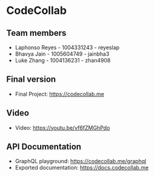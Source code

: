# CodeCollab

## Team members

-   Laphonso Reyes - 1004331243 - reyeslap
-   Bhavya Jain - 1005604749 - jainbha3
-   Luke Zhang - 1004136231 - zhan4908

## Final version

-   Final Project: https://codecollab.me

## Video

-   Video: https://youtu.be/vf6fZMGhPdo

## API Documentation

-   GraphQL playground: https://codecollab.me/graphql
-   Exported documentation: https://docs.codecollab.me
